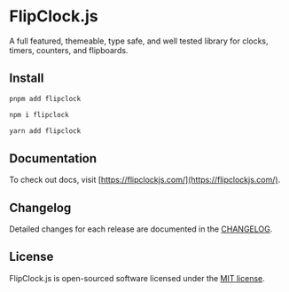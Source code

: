 # FlipClock.js

A full featured, themeable, type safe, and well tested library for clocks, timers, counters, and flipboards.

## Install

```bash
pnpm add flipclock
```

```bash
npm i flipclock
```

```bash
yarn add flipclock
```

## Documentation

To check out docs, visit [https://flipclockjs.com/](https://flipclockjs.com/).

## Changelog

Detailed changes for each release are documented in the [CHANGELOG](https://github.com/objectivehtml/flipclock/blob/master/CHANGELOG.md).

## License

FlipClock.js is open-sourced software licensed under the [MIT license](https://opensource.org/licenses/MIT).